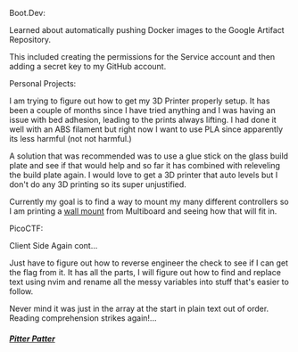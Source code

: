 Boot.Dev:

Learned about automatically pushing Docker images to the Google Artifact Repository.

This included creating the permissions for the Service account and then adding a secret key to my GitHub account.

Personal Projects:

I am trying to figure out how to get my 3D Printer properly setup.
It has been a couple of months since I have tried anything and I was having an issue with bed adhesion, leading to the prints always lifting. I had done it well with an ABS filament but right now I want to use PLA since apparently its less harmful (not not harmful.) 

A solution that was recommended was to use a glue stick on the glass build plate and see if that would help and so far it has combined with releveling the build plate again. I would love to get a  3D printer that auto levels but I don't do any 3D printing so its super unjustified.

Currently my goal is to find a way to mount my many different controllers so I am printing a [wall mount](https://www.multiboard.io/starter-packs/multiboard-tile) from Multiboard and seeing how that will fit in.

PicoCTF: 

Client Side Again cont...

Just have to figure out how to reverse engineer the check to see if I can get the flag from it. It has all the parts, I will figure out how to find and replace text using nvim and rename all the messy variables into stuff that's easier to follow.

Never mind it was just in the array at the start in plain text out of order. Reading comprehension strikes again!...

##### [Pitter Patter]()
